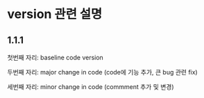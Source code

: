 # version 관련 설명
## 1.1.1

첫번째 자리: baseline code version

두번째 자리: major change in code (code에 기능 추가, 큰 bug 관련 fix)

세번째 자리: minor change in code (commment 추가 및 변경) 
